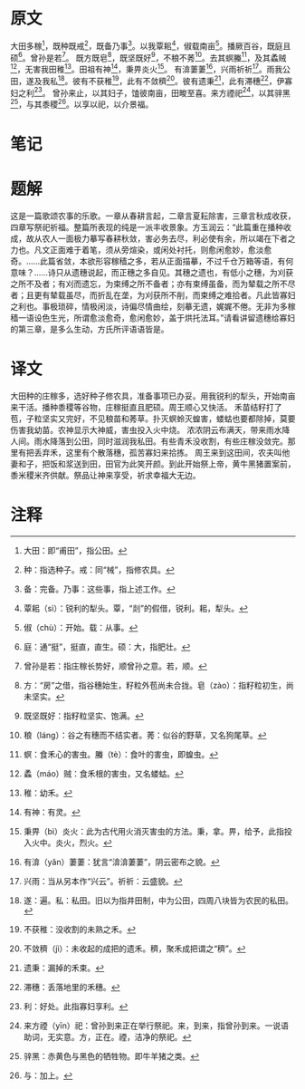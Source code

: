 # 原文
大田多稼[^1]，既种既戒[^2]，既备乃事[^3]。以我覃耜[^4]，俶载南亩[^5]。播厥百谷，既庭且硕[^6]。曾孙是若[^7]。
既方既皂[^8]，既坚既好[^9]，不稂不莠[^10]。去其螟螣[^11]，及其蟊贼[^12]，无害我田稚[^13]。田祖有神[^14]，秉畀炎火[^15]。
有渰萋萋[^16]，兴雨祈祈[^17]。雨我公田，遂及我私[^18]。彼有不获稚[^19]，此有不敛穧[^20]。彼有遗秉[^21]，此有滞穗[^22]，伊寡妇之利[^23]。
曾孙来止，以其妇子，馌彼南亩，田畯至喜。来方禋祀[^24]，以其骍黑[^25]，与其黍稷[^26]。以享以祀，以介景福。
# 笔记

# 题解
这是一篇歌颂农事的乐歌。一章从春耕言起，二章言夏耘除害，三章言秋成收获，四章写祭祀祈福。整篇所表现的纯是一派丰收景象。方玉润云：“此篇重在播种收成，故从农人一面极力摹写春耕秋敛，害必务去尽，利必使有余，所以竭在下者之力也。凡文正面难于着笔，须从旁煊染，或闲处衬托，则愈闲愈妙，愈淡愈奇。……此篇省敛，本欲形容稼穑之多，若从正面描摹，不过千仓万箱等语，有何意味？……诗只从遗穗说起，而正穗之多自见。其穗之遗也，有低小之穗，为刈获之所不及者；有刈而遗忘，为束缚之所不备者；亦有束缚虽备，而为辇载之所不尽者；且更有辇载虽尽，而折乱在垄，为刈获所不削，而束缚之难拾者。凡此皆寡妇之利也。事极琐碎，情极闲淡，诗偏尽情曲绘，刻摹无遗，娓娓不倦。无非为多稼穑一语设色生光，所谓愈淡愈奇，愈闲愈妙，盖于烘托法耳。”请看讲留遗穗给寡妇的第三章，是多么生动，方氏所评语语皆是。
# 译文
大田种的庄稼多，选好种子修农具，准备事项已办妥。用我锐利的犁头，开始南亩来干活。播种黍稷等谷物，庄稼挺直且肥硕。周王顺心又快活。
禾苗结籽打了苞，子粒坚实又完好，不见稂苗和莠草。扑灭螟蛉灭蝗害，蝼蛄也要都除掉，莫要伤害我幼苗。农神显示大神威，害虫投入火中烧。
浓浓阴云布满天，带来雨水降人间。雨水降落到公田，同时滋润我私田。有些青禾没收割，有些庄稼没敛完。那里有把丢弃禾，这里有个散落穗，孤苦寡妇来拾拣。
周王来到这田间，农夫叫他妻和子，把饭和浆送到田，田官为此笑开颜。到此开始祭上帝，黄牛黑猪置案前，黍米稷米齐供献。祭品让神来享受，祈求幸福大无边。
# 注释

[^1]: 大田：即“甫田”，指公田。
[^2]: 种：指选种子。戒：同“械”，指修农具。
[^3]: 备：完备。乃事：这些事，指上述工作。
[^4]: 覃耜（sì）：锐利的犁头。覃，“剡”的假借，锐利。耜，犁头。
[^5]: 俶（chù）：开始。载：从事。
[^6]: 庭：通“挺”，挺直，直生。硕：大，指肥壮。
[^7]: 曾孙是若：指庄稼长势好，顺曾孙之意。若，顺。
[^8]: 方：“房”之借，指谷穗始生，籽粒外苞尚未合拢。皂（zào）：指籽粒初生，尚未坚实。
[^9]: 既坚既好：指籽粒坚实、饱满。
[^10]: 稂（láng）：谷之有穗而不结实者。莠：似谷的野草，又名狗尾草。
[^11]: 螟：食禾心的害虫。螣（tè）：食叶的害虫，即蝗虫。
[^12]: 蟊（máo）贼：食禾根的害虫，又名蝼蛄。
[^13]: 稚：幼禾。
[^14]: 有神：有灵。
[^15]: 秉畀（bì）炎火：此为古代用火消灭害虫的方法。秉，拿。畀，给予，此指投入火中。炎火，烈火。
[^16]: 有渰（yǎn）萋萋：犹言“渰渰萋萋”，阴云密布之貌。
[^17]: 兴雨：当从另本作“兴云”。祈祈：云盛貌。
[^18]: 遂：遍。私：私田。旧以为指井田制，中为公田，四周八块皆为农民的私田。
[^19]: 不获稚：没收割的未熟之禾。
[^20]: 不敛穧（jì）：未收起的成把的遗禾。穧，聚禾成把谓之“穧”。
[^21]: 遗秉：漏掉的禾束。
[^22]: 滞穗：丢落地里的禾穗。
[^23]: 利：好处。此指寡妇享利。
[^24]: 来方禋（yīn）祀：曾孙到来正在举行祭祀。来，到来，指曾孙到来。一说语助词，无实意。方，正在。禋，洁净的祭祀。
[^25]: 骍黑：赤黄色与黑色的牺牲物。即牛羊猪之类。
[^26]: 与：加上。